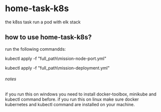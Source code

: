 # home-task-k8s
the k8ss task run a pod with elk stack

## how to use home-task-k8s?
run the following commandds:

kubectl apply -f "full_path\mission-node-port.yml"

kubectl apply -f "full_path\mission-deployment.yml" 

###### notes
if you run this on windows you need to install docker-toolbox, minikube and kubectl command before.
if you run this on linux make sure docker kubernetes and kubectl command are installed on your machine.